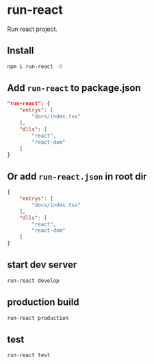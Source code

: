 # run-react

Run react project.

## Install

```bash
npm i run-react -D
```

## Add `run-react` to package.json

```json
"run-react": {
    "entrys": [
        "docs/index.tsx"
    ],
    "dlls": [
        "react",
        "react-dom"
    ]
}
```

## Or add `run-react.json` in root dir

```json
{
    "entrys": [
        "docs/index.tsx"
    ],
    "dlls": [
        "react",
        "react-dom"
    ]
}
```

## start dev server

```bash
run-react develop
```

## production build

```bash
run-react production
```

## test

```bash
run-react test
```